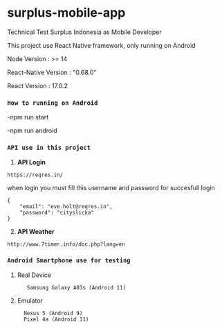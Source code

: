 # surplus-mobile-app
Technical Test Surplus Indonesia as Mobile Developer

This project use React Native framework, only running on Android

Node Version : >= 14

React-Native Version : "0.68.0"

React Version : 17.0.2

### `How to running on Android`

-npm run start

-npm run android

### `API use in this project`

1. **API Login**

```https://reqres.in/```

when login you must fill this username and password for succesfull login

```
{
    "email": "eve.holt@reqres.in",
    "password": "cityslicka"
}
```

2. **API Weather**

```http://www.7timer.info/doc.php?lang=en```

### `Android Smartphone use for testing`

1. Real Device
   
   ```
      Samsung Galaxy A03s (Android 11)
   ```
   
2. Emulator
    ```
      Nexus 5 (Android 9)
      Pixel 4a (Android 11)
    ```



